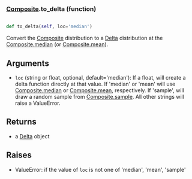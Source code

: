### [Composite](Composite.md).to_delta (function)


```py

def to_delta(self, loc='median')

```



Convert the [Composite](Composite.md) distribution to a [Delta](Delta.md) distribution at the
[Composite.median](Composite.median.md) (or [Composite.mean](Composite.mean.md)).

Arguments
------------
* `loc` (string or float, optional, default='median'):  If a float,
    will create a delta function directly at that value.  If 'median' or
    'mean' will use [Composite.median](Composite.median.md) or [Composite.mean](Composite.mean.md), respectively.
    If 'sample', will draw a random sample from [Composite.sample](Composite.sample.md).
    All other strings will raise a ValueError.

Returns
-----------
* a [Delta](Delta.md) object

Raises
----------
* ValueError: if the value of `loc` is not one of 'median', 'mean', 'sample'

